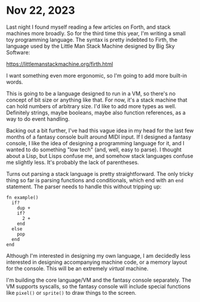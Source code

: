 # Nov 22, 2023

Last night I found myself reading a few articles on Forth, and stack machines more broadly. So for the third time this year, I'm writing a small toy programming language. The syntax is pretty indebted to Firth, the language used by the Little Man Stack Machine designed by Big Sky Software:

<https://littlemanstackmachine.org/firth.html>

I want something even more ergonomic, so I'm going to add more built-in words.

This is going to be a language designed to run in a VM, so there's no concept of bit size or anything like that. For now, it's a stack machine that can hold numbers of arbitrary size. I'd like to add more types as well. Definitely strings, maybe booleans, maybe also function references, as a way to do event handling.

Backing out a bit further, I've had this vague idea in my head for the last few months of a fantasy console built around MIDI input. If I designed a fantasy console, I like the idea of designing a programming language for it, and I wanted to do something "low tech" (and, well, easy to parse). I thought about a Lisp, but Lisps confuse me, and somehow stack languages confuse me slightly less. It's probably the lack of parentheses.

Turns out parsing a stack language is pretty straightforward. The only tricky thing so far is parsing functions and conditionals, which end with an `end` statement. The parser needs to handle this without tripping up:

```
fn example()
  if?
    dup +
    if?
      2 +
    end
  else
    pop
  end
end
```

Although I'm interested in designing my own language, I am decidedly less interested in designing accompanying machine code, or a memory layout for the console. This will be an extremely _virtual_ machine.

I'm building the core language/VM and the fantasy console separately. The VM supports syscalls, so the fantasy console will include special functions like `pixel()` or `sprite()` to draw things to the screen.
